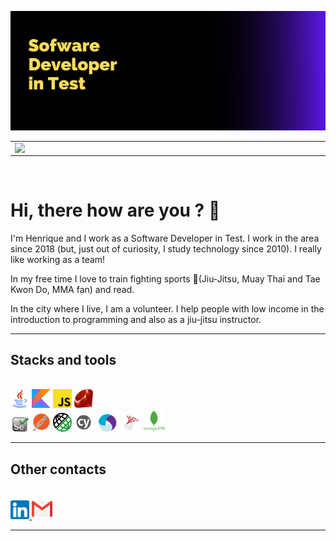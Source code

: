 ![cover](img/capa.png)

  <table>
    <tr>
        <td>
            <img width="495px" align="left" src="https://github-readme-stats.vercel.app/api?username=detowhey&show_icons=true&theme=tokyonight"/>
        </td>
        <td>
            <img width="400px" align="left" src="https://github-readme-stats.vercel.app/api/top-langs/?username=detowhey&layout=compact&hide=html,css&theme=tokyonight" />
        </td>
    </tr>   
  </table>
<br>

  # Hi, there how are you ? 👋
  
  I'm Henrique and I work as a Software Developer in Test. I work in the area since 2018 (but, just out of curiosity, I study technology since 2010). I really like working as a team!

In my free time I love to train fighting sports 👘(Jiu-Jitsu, Muay Thai and Tae Kwon Do, MMA fan) and read.

In the city where I live, I am a volunteer. I help people with low income in the introduction to programming and also as a jiu-jitsu instructor.

----------------------------
## Stacks and tools
<br>
<img src="img/java.png" alt="Java Programming language" width="30"/> <img src="img/kotlin.png" alt="Kotlin Programming language" width="30"/> <img src="img/javascript.png" alt="Javascript Programming language" width="30"/> <img src="img/ruby.png" alt="Ruby Programming language" width="30"/>
<br>
<img src="img/selenium.png" alt="Selenium tool" width="30"/> <img src="img/postman.png" alt="Postman tool" width="30"/> <img src="img/restassured.png" alt="Rest Assured tool" width="30"/> <img src="img/cypress.png" alt="Cypress tool" width="30"/> <img src="img/appium.png" alt="Appium tool" width="38"/> <img src="img/sqlserver.png" alt="SQL Server Icon" width="30"/> <img src="img/mongo.png" alt="Mongo DB" width="35">

-----------------------------------------
## Other contacts
<br>

<a href = "https://www.linkedin.com/in/henrique-almeida-2bb60a196/">
  <img src="img/linkedin.png" alt="Linkedin Icon" width="30"> 
</a> <a href = "mailto:henriquefr.almeida@gmail.com">
  <img src="img/gmail.png" alt="Gmail Icon" width="33">  
</a>

-----------------------------------------
